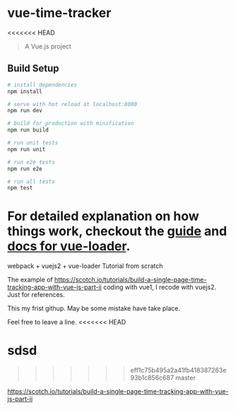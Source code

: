# vue-time-tracker
<<<<<<< HEAD

> A Vue.js project

## Build Setup

``` bash
# install dependencies
npm install

# serve with hot reload at localhost:8080
npm run dev

# build for production with minification
npm run build

# run unit tests
npm run unit

# run e2e tests
npm run e2e

# run all tests
npm test
```

For detailed explanation on how things work, checkout the [guide](http://vuejs-templates.github.io/webpack/) and [docs for vue-loader](http://vuejs.github.io/vue-loader).
=======
webpack + vuejs2 + vue-loader Tutorial from scratch

The example of https://scotch.io/tutorials/build-a-single-page-time-tracking-app-with-vue-js-part-ii  coding with vue1,
I recode with vuejs2. Just for references.

This my frist githup. May be some mistake have take place.

Feel free to leave a line.
<<<<<<< HEAD

sdsd
=======
>>>>>>> eff1c75b495a2a41fb418387263e93b1c856c687
>>>>>>> master

https://scotch.io/tutorials/build-a-single-page-time-tracking-app-with-vue-js-part-ii
